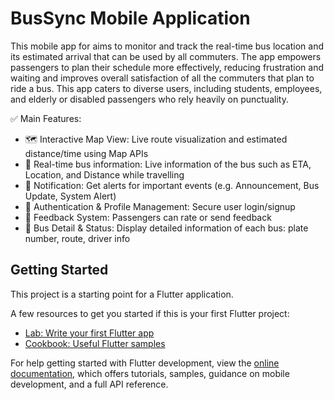 # BusSync Mobile Application

This mobile app for aims to monitor and track the real-time bus location and 
its estimated arrival that can be used by all commuters. The app empowers 
passengers to plan their schedule more effectively, reducing frustration and waiting 
and improves overall satisfaction of all the commuters that plan to ride a bus. 
This app caters to diverse users, including students, employees, and elderly or disabled 
passengers who rely heavily on punctuality.

✅ Main Features:
- 🗺️   Interactive Map View: Live route visualization and estimated distance/time using Map APIs
- 📍 Real-time bus information: Live information of the bus such as ETA, Location, and Distance while travelling
- 🔔 Notification: Get alerts for important events (e.g. Announcement, Bus Update, System Alert)
- 🔐 Authentication & Profile Management: Secure user login/signup
- 👥 Feedback System: Passengers can rate or send feedback
- 🚌 Bus Detail & Status: Display detailed information of each bus: plate number, route, driver info



## Getting Started

This project is a starting point for a Flutter application.

A few resources to get you started if this is your first Flutter project:

- [Lab: Write your first Flutter app](https://docs.flutter.dev/get-started/codelab)
- [Cookbook: Useful Flutter samples](https://docs.flutter.dev/cookbook)

For help getting started with Flutter development, view the
[online documentation](https://docs.flutter.dev/), which offers tutorials,
samples, guidance on mobile development, and a full API reference.
